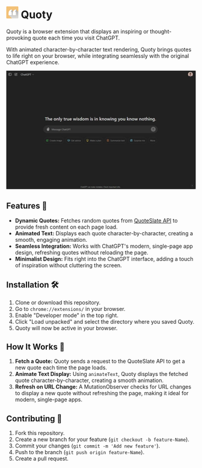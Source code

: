 # <img src="images/128.png" alt="Quoty logo" width="32" height="32"> Quoty
Quoty is a browser extension that displays an inspiring or thought-provoking quote each time you visit ChatGPT.

With animated character-by-character text rendering, Quoty brings quotes to life right on your browser, while integrating seamlessly with the original ChatGPT experience.

![Quoty in action](images/screenshot1.jpg)

## Features 🚀

- **Dynamic Quotes:** Fetches random quotes from [QuoteSlate API](https://quoteslate.vercel.app) to provide fresh content on each page load.
- **Animated Text:** Displays each quote character-by-character, creating a smooth, engaging animation.
- **Seamless Integration:** Works with ChatGPT's modern, single-page app design, refreshing quotes without reloading the page.
- **Minimalist Design:** Fits right into the ChatGPT interface, adding a touch of inspiration without cluttering the screen.

## Installation 🛠️

1. Clone or download this repository.
2. Go to `chrome://extensions/` in your browser.
3. Enable "Developer mode" in the top right.
4. Click "Load unpacked" and select the directory where you saved Quoty.
5. Quoty will now be active in your browser.

## How It Works 🧠

1. **Fetch a Quote:** Quoty sends a request to the QuoteSlate API to get a new quote each time the page loads.
2. **Animate Text Display:** Using `animateText`, Quoty displays the fetched quote character-by-character, creating a smooth animation.
3. **Refresh on URL Change:** A MutationObserver checks for URL changes to display a new quote without refreshing the page, making it ideal for modern, single-page apps.

## Contributing 🤝

1. Fork this repository.
2. Create a new branch for your feature (`git checkout -b feature-Name`).
3. Commit your changes (`git commit -m 'Add new feature'`).
4. Push to the branch (`git push origin feature-Name`).
5. Create a pull request.